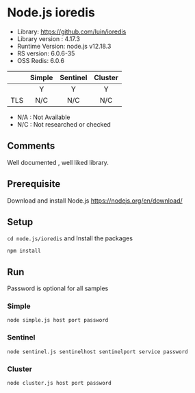 
# Node.js ioredis
* Library: https://github.com/luin/ioredis
* Library version : 4.17.3
* Runtime Version: node.js v12.18.3
* RS version: 6.0.6-35
* OSS Redis: 6.0.6 

|     | Simple | Sentinel| Cluster|
|:--- |:---:   |:---:    |:---:   |
|     | Y      | Y       | Y      |
| TLS | N/C    | N/C     | N/C    | 

* N/A : Not Available
* N/C : Not researched or checked
## Comments
Well documented , well liked library.

## Prerequisite
Download and install Node.js https://nodejs.org/en/download/ 

## Setup
`cd node.js/ioredis` and  Install the packages
```
npm install
```

## Run
Password is optional for all samples

### Simple
`node simple.js host port password`


### Sentinel
`node sentinel.js sentinelhost sentinelport service password`


### Cluster
`node cluster.js host port password`
